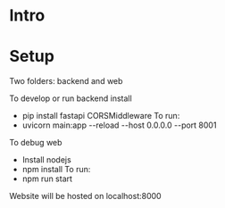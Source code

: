 # Intro

# Setup
Two folders: backend and web

To develop or run backend install
* pip install fastapi CORSMiddleware
To run:
* uvicorn main:app  --reload --host 0.0.0.0 --port 8001

To debug web
* Install nodejs
* npm install
To run:
* npm run start

Website will be hosted on localhost:8000